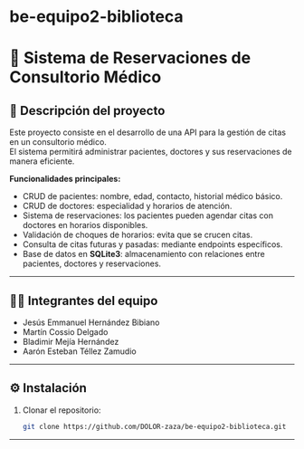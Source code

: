 # be-equipo2-biblioteca
# 🏥 Sistema de Reservaciones de Consultorio Médico

## 🎯 Descripción del proyecto
Este proyecto consiste en el desarrollo de una API para la gestión de citas en un consultorio médico.  
El sistema permitirá administrar pacientes, doctores y sus reservaciones de manera eficiente.

**Funcionalidades principales:**
- CRUD de pacientes: nombre, edad, contacto, historial médico básico.  
- CRUD de doctores: especialidad y horarios de atención.  
- Sistema de reservaciones: los pacientes pueden agendar citas con doctores en horarios disponibles.  
- Validación de choques de horarios: evita que se crucen citas.  
- Consulta de citas futuras y pasadas: mediante endpoints específicos.  
- Base de datos en **SQLite3**: almacenamiento con relaciones entre pacientes, doctores y reservaciones.  

---

## 👨‍💻 Integrantes del equipo
- Jesús Emmanuel Hernández Bibiano  
- Martín Cossio Delgado  
- Bladimir Mejía Hernández  
- Aarón Esteban Téllez Zamudio  

---

## ⚙️ Instalación
1. Clonar el repositorio:
   ```bash
   git clone https://github.com/DOLOR-zaza/be-equipo2-biblioteca.git

---
